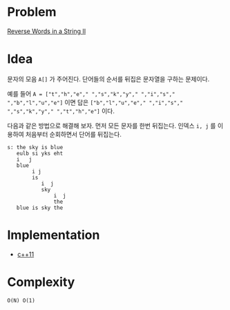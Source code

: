 # Problem

[Reverse Words in a String II](https://leetcode.com/problems/reverse-words-in-a-string-ii/)

# Idea

문자의 모음 `A[]` 가 주어진다. 단어들의 순서를 뒤집은 문자열을 구하는 문제이다. 

예를 들어 `A = ["t","h","e"," ","s","k","y"," ","i","s"," ","b","l","u","e"]` 이면 답은 `["b","l","u","e"," ","i","s"," ","s","k","y"," ","t","h","e"]` 이다.

다음과 같은 방법으로 해결해 보자. 
먼저 모든 문자를 한번 뒤집는다.
인덱스 `i, j` 를 이용하여 처음부터 순회하면서 단어를 뒤집는다.

```
s: the sky is blue
   eulb si yks eht
   i   j
   blue
        i j
        is
           i  j
           sky
               i  j
               the
   blue is sky the
```

# Implementation

* [c++11](a.cpp)

# Complexity

```
O(N) O(1)
```
